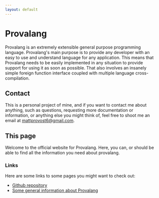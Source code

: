 ```yaml
---
layout: default
---
```

# Provalang
Provalang is an extremely extensible general purpose programming language. Provalang's main purpose is to provide any developer with an easy to use and understand language for any application.
This means that Provalang needs to be easily implemented in any situation to provide support for using it as soon as possible. That also involves an insanely simple foreign function interface coupled with multiple language cross-compilation.

## Contact
This is a personal project of mine, and if you want to contact me about anything, such as questions, requesting more documentation or information, or anything else you might think of,
feel free to shoot me an email at [mattprovost6@gmail.com][email].

## This page
Welcome to the official website for Provalang. Here, you can, or should be able to find all the information you need about provalang.

### Links
Here are some links to some pages you might want to check out:
 * [Github repository][repo]
 * [Some general information about Provalang][info]

  [email]: mailto:mattprovost6@gmail.com
  [info]: ./info/
  [repo]: https://github.com/BSFishy/Provalang/